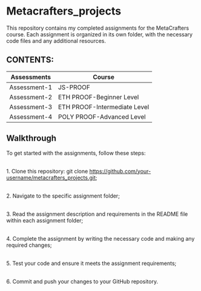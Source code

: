 # Metacrafters_projects

This repository contains my completed assignments for the MetaCrafters course. Each assignment is organized in its own folder, with the necessary code files and any additional resources.

## CONTENTS: ##

Assessments   | Course
------------- | -------------
Assessment-1  | JS-PROOF
Assessment-2  | ETH PROOF-Beginner Level
Assessment-3  | ETH PROOF-Intermediate Level
Assessment-4  | POLY PROOF-Advanced Level

## Walkthrough ##
<p>
To get started with the assignments, follow these steps:

<br>1. Clone this repository: git clone https://github.com/your-username/metacrafters_projects.git;
 
<br>2. Navigate to the specific assignment folder;  

<br>3. Read the assignment description and requirements in the README file within each assignment folder;

<br>4. Complete the assignment by writing the necessary code and making any required changes;

<br>5. Test your code and ensure it meets the assignment requirements;

<br>6. Commit and push your changes to your GitHub repository.
</p>
